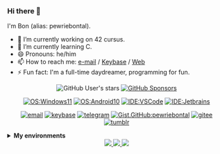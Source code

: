 <!--
**pewriebontal/pewriebontal** is a ✨ _special_ ✨ repository because its `README.md` (this file) appears on your GitHub profile.

Here are some ideas to get you started:

- 🔭 I’m currently working on ...
- 🌱 I’m currently learning ...
- 👯 I’m looking to collaborate on ...
- 🤔 I’m looking for help with ...
- 💬 Ask me about ...
- 📫 How to reach me: ...
- 😄 Pronouns: ...
- ⚡ Fun fact: ...
-->
### Hi there 👋

I'm Bon (alias: pewriebontal).

- 🔭 I’m currently working on 42 cursus.
- 🌱 I’m currently learning C.
- 😄 Pronouns: he/him
- 📫 How to reach me: [e-mail](mailto:0x@bontal.net) / [Keybase](https://keybase.io/pewriebontal) / [Web](https://bontal.net/msg)
- ⚡ Fun fact: I'm a full-time daydreamer, programming for fun.



<div align="center">
  
  ![GitHub User's stars](https://img.shields.io/github/stars/pewriebontal?style=flat-square&affiliations=OWNER%2CCOLLABORATOR&label=GH%20stars)
  [![GitHub Sponsors](https://img.shields.io/github/sponsors/pewriebontal?label=GH%20sponsors&style=flat-square)](https://github.com/sponsors/pewriebontal)

  [![OS:Windows11](https://img.shields.io/badge/OS-Windows11-blue?style=flat-square&logo=microsoft)](https://www.microsoft.com)
  [![OS:Android10](https://img.shields.io/badge/OS-Android10-green?style=flat-square&logo=android)](https://www.android.com/)
  [![IDE:VSCode](https://img.shields.io/badge/IDE-VSCode-blue?style=flat-square&logo=visualstudiocode)](https://code.visualstudio.com/)
  [![IDE:Jetbrains](https://img.shields.io/badge/IDE-JetbrainsIDEs-magenta?style=flat-square&logo=Jetbrains)](https://www.jetbrains.com/idea/)

  [![email](https://img.shields.io/badge/Email-0x@bontal.net-purple?style=flat-square&logo=gmail)](mailto:0x@bontal.net)
  [![keybase](https://img.shields.io/badge/Keybase-pewriebontal-blue?style=flat-square&logo=keybase)](https://keybase.io/pewriebontal)
  [![telegram](https://img.shields.io/badge/Telegram-pewriebontal-blue?style=flat-square&logo=telegram)](https://t.me/404)
  [![Gist.GitHub:pewriebontal](https://img.shields.io/badge/Gist-pewriebontal-red?style=flat-square&logo=GitHub)](https://gist.github.com/pewriebontal)
  [![gitee](https://img.shields.io/badge/gitee-pewriebontal-red?style=flat-square&logo=gitee)](https://gitee.com/pewriebontal)
  [![tumblr](https://img.shields.io/badge/tumblr-pewriebontal-red?style=flat-square&logo=tumblr)](https://tumblr.bontal.net)
</div>

<details>
    <summary><strong>My environments</strong></summary>
    <details>
      <summary><strong>Laptop</strong></summary>
      <ul>
        <li>CPU: Intel® Core™ i9-13900H Processor 2.6 GHz (24MB Cache, up to 5.4 GHz, 14 cores, 20 Threads, x86_64)</li>
        <li>GPU: NVIDIA® Geforce RTX™ 3050 4GB Laptop GPU 4GB GDDR6</li>
        <li>RAM: 16GB (LPDDR5)</li>
        <li>SSD: 1TB M.2 NVMe™ PCIe® 4.0 SSD</li>
        <li>OS: Windows 11 Home</li>
        <li>WSL2: Arch Linux, openSUSE Tumbleweed</li>
      </ul>
    </details> 
</details>

<div align="center">
  <a href="https://github.com/vn7n24fzkq/github-profile-summary-cards">
    <img src="https://github-profile-summary-cards.vercel.app/api/cards/profile-details?username=pewriebontal&theme=github" />
  </a>
  <a href="https://github.com/vn7n24fzkq/github-profile-summary-cards">
    <img src="https://github-profile-summary-cards.vercel.app/api/cards/stats?username=pewriebontal&theme=github" />
  </a>
  <a href="https://github.com/vn7n24fzkq/github-profile-summary-cards">
    <img src="https://github-profile-summary-cards.vercel.app/api/cards/repos-per-language?username=pewriebontal&theme=github" />
  </a>
</div>